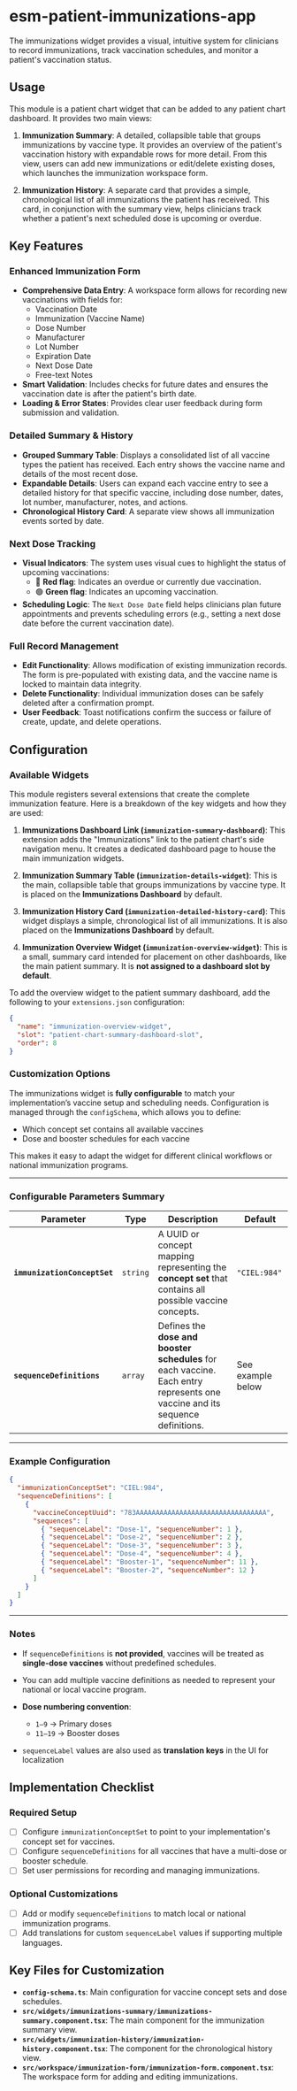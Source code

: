 # esm-patient-immunizations-app

The immunizations widget provides a visual, intuitive system for clinicians to record immunizations, track vaccination schedules, and monitor a patient's vaccination status.

## Usage

This module is a patient chart widget that can be added to any patient chart dashboard. It provides two main views:

1.  **Immunization Summary**: A detailed, collapsible table that groups immunizations by vaccine type. It provides an overview of the patient's vaccination history with expandable rows for more detail.
    From this view, users can add new immunizations or edit/delete existing doses, which launches the immunization workspace form.

2.  **Immunization History**: A separate card that provides a simple, chronological list of all immunizations the patient has received.
    This card, in conjunction with the summary view, helps clinicians track whether a patient's next scheduled dose is upcoming or overdue.

## Key Features

### Enhanced Immunization Form

- **Comprehensive Data Entry**: A workspace form allows for recording new vaccinations with fields for:
  - Vaccination Date
  - Immunization (Vaccine Name)
  - Dose Number
  - Manufacturer
  - Lot Number
  - Expiration Date
  - Next Dose Date
  - Free-text Notes
- **Smart Validation**: Includes checks for future dates and ensures the vaccination date is after the patient's birth date.
- **Loading & Error States**: Provides clear user feedback during form submission and validation.

### Detailed Summary & History

- **Grouped Summary Table**: Displays a consolidated list of all vaccine types the patient has received. Each entry shows the vaccine name and details of the most recent dose.
- **Expandable Details**: Users can expand each vaccine entry to see a detailed history for that specific vaccine, including dose number, dates, lot number, manufacturer, notes, and actions.
- **Chronological History Card**: A separate view shows all immunization events sorted by date.

### Next Dose Tracking

- **Visual Indicators**: The system uses visual cues to highlight the status of upcoming vaccinations:
  - 🔴 **Red flag**: Indicates an overdue or currently due vaccination.
  - 🟢 **Green flag**: Indicates an upcoming vaccination.
- **Scheduling Logic**: The `Next Dose Date` field helps clinicians plan future appointments and prevents scheduling errors (e.g., setting a next dose date before the current vaccination date).

### Full Record Management

- **Edit Functionality**: Allows modification of existing immunization records. The form is pre-populated with existing data, and the vaccine name is locked to maintain data integrity.
- **Delete Functionality**: Individual immunization doses can be safely deleted after a confirmation prompt.
- **User Feedback**: Toast notifications confirm the success or failure of create, update, and delete operations.

## Configuration

### Available Widgets

This module registers several extensions that create the complete immunization feature. Here is a breakdown of the key widgets and how they are used:

1.  **Immunizations Dashboard Link (`immunization-summary-dashboard`)**: This extension adds the "Immunizations" link to the patient chart's side navigation menu. It creates a dedicated dashboard page to house the main immunization widgets.

2.  **Immunization Summary Table (`immunization-details-widget`)**: This is the main, collapsible table that groups immunizations by vaccine type. It is placed on the **Immunizations Dashboard** by default.

3.  **Immunization History Card (`immunization-detailed-history-card`)**: This widget displays a simple, chronological list of all immunizations. It is also placed on the **Immunizations Dashboard** by default.

4.  **Immunization Overview Widget (`immunization-overview-widget`)**: This is a small, summary card intended for placement on other dashboards, like the main patient summary. It is **not assigned to a dashboard slot by default**.

To add the overview widget to the patient summary dashboard, add the following to your `extensions.json` configuration:

```json
{
  "name": "immunization-overview-widget",
  "slot": "patient-chart-summary-dashboard-slot",
  "order": 8
}
```


###  Customization Options

The immunizations widget is **fully configurable** to match your implementation’s vaccine setup and scheduling needs.
Configuration is managed through the `configSchema`, which allows you to define:

* Which concept set contains all available vaccines
* Dose and booster schedules for each vaccine

This makes it easy to adapt the widget for different clinical workflows or national immunization programs.

---

### Configurable Parameters Summary

| Parameter                    | Type     | Description                                                                                                                  | Default           |
| ---------------------------- | -------- | ---------------------------------------------------------------------------------------------------------------------------- | ----------------- |
| **`immunizationConceptSet`** | `string` | A UUID or concept mapping representing the **concept set** that contains all possible vaccine concepts.                      | `"CIEL:984"`      |
| **`sequenceDefinitions`**    | `array`  | Defines the **dose and booster schedules** for each vaccine. Each entry represents one vaccine and its sequence definitions. | See example below |

---

### Example Configuration

```json
{
  "immunizationConceptSet": "CIEL:984",
  "sequenceDefinitions": [
    {
      "vaccineConceptUuid": "783AAAAAAAAAAAAAAAAAAAAAAAAAAAAAAAAA",
      "sequences": [
        { "sequenceLabel": "Dose-1", "sequenceNumber": 1 },
        { "sequenceLabel": "Dose-2", "sequenceNumber": 2 },
        { "sequenceLabel": "Dose-3", "sequenceNumber": 3 },
        { "sequenceLabel": "Dose-4", "sequenceNumber": 4 },
        { "sequenceLabel": "Booster-1", "sequenceNumber": 11 },
        { "sequenceLabel": "Booster-2", "sequenceNumber": 12 }
      ]
    }
  ]
}
```

---

### Notes

* If `sequenceDefinitions` is **not provided**, vaccines will be treated as **single-dose vaccines** without predefined schedules.
* You can add multiple vaccine definitions as needed to represent your national or local vaccine program.
* **Dose numbering convention**:

  * `1–9` → Primary doses
  * `11–19` → Booster doses
* `sequenceLabel` values are also used as **translation keys** in the UI for localization

## Implementation Checklist

### Required Setup

- [ ] Configure `immunizationConceptSet` to point to your implementation's concept set for vaccines.
- [ ] Configure `sequenceDefinitions` for all vaccines that have a multi-dose or booster schedule.
- [ ] Set user permissions for recording and managing immunizations.

### Optional Customizations

- [ ] Add or modify `sequenceDefinitions` to match local or national immunization programs.
- [ ] Add translations for custom `sequenceLabel` values if supporting multiple languages.

## Key Files for Customization

- **`config-schema.ts`**: Main configuration for vaccine concept sets and dose schedules.
- **`src/widgets/immunizations-summary/immunizations-summary.component.tsx`**: The main component for the immunization summary view.
- **`src/widgets/immunization-history/immunization-history.component.tsx`**: The component for the chronological history view.
- **`src/workspace/immunization-form/immunization-form.component.tsx`**: The workspace form for adding and editing immunizations.